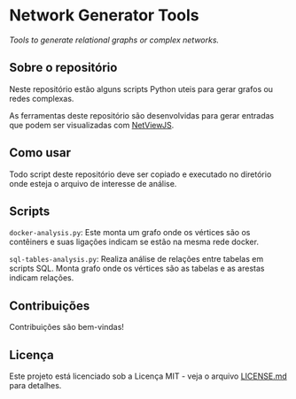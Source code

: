 # Network Generator Tools

*Tools to generate relational graphs or complex networks.*

## Sobre o repositório

Neste repositório estão alguns scripts Python uteis para gerar grafos ou redes complexas.

As ferramentas deste repositório são desenvolvidas para gerar entradas que podem ser visualizadas com [NetViewJS](https://github.com/JunioCesarFerreira/NetViewJS).

## Como usar

Todo script deste repositório deve ser copiado e executado no diretório onde esteja o arquivo de interesse de análise. 


## Scripts

`docker-analysis.py`: Este monta um grafo onde os vértices são os contêiners e suas ligações indicam se estão na mesma rede docker.

`sql-tables-analysis.py`: Realiza análise de relações entre tabelas em scripts SQL. Monta grafo onde os vértices são as tabelas e as arestas indicam relações.


## Contribuições

Contribuições são bem-vindas!

## Licença

Este projeto está licenciado sob a Licença MIT - veja o arquivo [LICENSE.md](https://github.com/JunioCesarFerreira/network_generator_tools/blob/main/LICENSE) para detalhes.

